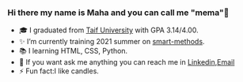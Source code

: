 ### Hi there my name is Maha and you can call me "mema":heart_decoration:

<!--
**Maha-Aljuaid/Maha-Aljuaid** is a ✨ _special_ ✨ repository because its `README.md` (this file) appears on your GitHub profile.

Here are some ideas to get you started:-->

- :mortar_board: I graduated from [Taif University](https://www.tu.edu.sa/) with GPA 3.14/4.00.
- :sparkles: I’m currently training 2021 summer on [smart-methods](https://github.com/smart-methods).
- :books: I learning HTML, CSS, Python.
- 💬 If you want ask me anything you can reach me in [Linkedin](https://www.linkedin.com/in/maha-aljuaid/),[Email](https://mahaaljuaid96@gmail.com)
- ⚡ Fun fact:I like candles.

